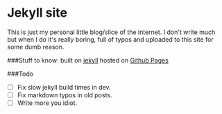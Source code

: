 Jekyll site
===========

This is just my personal little blog/slice of the internet. I don't write much but when I do it's really boring, full of typos and uploaded to this site for some dumb reason.

###Stuff to know:
built on [jekyll](http://jekyllrb.com/)
hosted on [Github Pages](https://pages.github.com/)


###Todo
- [ ] Fix slow jekyll build times in dev.
- [ ] Fix markdown typos in old posts.
- [ ] Write more you idiot.
